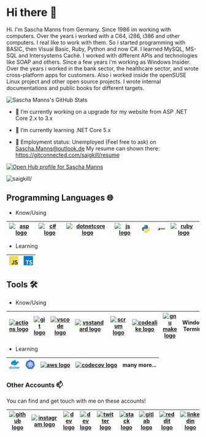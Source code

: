 # Hi there 👋

Hi. I'm Sascha Manns from Germany. Since 1986 im working with computers. Over the years i worked with a C64, i286, i386 and other computers. I real like to work with them. So i started programming with BASIC, then Visual Basic, Ruby, Python and now C#. I learned MySQL, MS-SQL and Intersystems Cachè. I worked with different APIs and technologies like SOAP and others.
Since a few years i'm working as Windows Insider.
Over the years i worked in the bank sector, the healthcare sector, and wrote cross-platform apps for customers. Also i worked inside the openSUSE Linux project and other open source projects. I wrote internal documentations and public books for different targets.

![Sascha Manns's GitHub Stats](https://github-readme-stats.vercel.app/api?username=saigkill&hide=[%22stars%22]&show_icons=true)

- 🔭 I’m currently working on a upgrade for my website from ASP .NET Core 2.x to 3.x

- 🌱 I’m currently learning .NET Core 5.x

- 💬 Employment status: Unemployed (Feel free to ask) on Sascha.Manns@outlook.de My resume can shown there: https://gitconnected.com/saigkill/resume

<a target="_blank" href="https://www.openhub.net/accounts/saigkill?ref=sample"><img alt='Open Hub profile for Sascha Manns' border='0' height='35' src='https://www.openhub.net/accounts/saigkill/widgets/account_detailed?format=gif&amp;ref=sample' width='230'>
</a>
<p align="left"> <img src=https://komarev.com/ghpvc/?username=saigkill alt=saigkill/> </p>

## Programming Languages 🌐

- Know/Using

| [<img src="https://raw.githubusercontent.com/saigkill/saigkill/master/img/ASPNetCore.jpg" alt="asp logo" width="60">](https://docs.microsoft.com/en-US/aspnet/core/) | [<img src="https://raw.githubusercontent.com/saigkill/saigkill/master/img/c-sharp.png" alt="c# logo" width="38">](https://docs.microsoft.com/en-us/dotnet/csharp/) | [<img src="https://raw.githubusercontent.com/saigkill/saigkill/master/img/DotNetCore.jpg" alt="dotnetcore logo" width="60">](https://docs.microsoft.com/en-us/dotnet/core/) | [<img src="https://raw.githubusercontent.com/saigkill/saigkill/master/img/JavaScript.png" alt="js logo" width="28">](https://www.javascript.com/) | [<img src="https://raw.githubusercontent.com/github/explore/80688e429a7d4ef2fca1e82350fe8e3517d3494d/topics/python/python.png" alt="python logo" width="40">](https://www.python.org/) | [<img src="https://raw.githubusercontent.com/github/explore/80688e429a7d4ef2fca1e82350fe8e3517d3494d/topics/bash/bash.png" alt="bash logo" width="28">](https://www.gnu.org/software/bash/) | [<img src="https://raw.githubusercontent.com/saigkill/saigkill/master/img/ruby.png" alt="ruby logo" width="28">](https://www.ruby-lang.org/en/) |
| -------------------------------------------------------------------------------------------------------------------------------------------------------------------- | ------------------------------------------------------------------------------------------------------------------------------------------------------------------ | --------------------------------------------------------------------------------------------------------------------------------------------------------------------------- | ------------------------------------------------------------------------------------------------------------------------------------------------- | -------------------------------------------------------------------------------------------------------------------------------------------------------------------------------------- | ------------------------------------------------------------------------------------------------------------------------------------------------------------------------------------------- | ----------------------------------------------------------------------------------------------------------------------------------------------- |

- Learning

| [<img src="https://raw.githubusercontent.com/github/explore/80688e429a7d4ef2fca1e82350fe8e3517d3494d/topics/javascript/javascript.png" alt="js logo" width="24">](https://developer.mozilla.org/en-US/docs/Web/JavaScript) | [<img src="https://raw.githubusercontent.com/github/explore/80688e429a7d4ef2fca1e82350fe8e3517d3494d/topics/typescript/typescript.png" alt="ts logo" width="24">](https://www.typescriptlang.org/) |
| -------------------------------------------------------------------------------------------------------------------------------------------------------------------------------------------------------------------------- | -------------------------------------------------------------------------------------------------------------------------------------------------------------------------------------------------- |

## Tools 🛠️

- Know/Using

| [<img src="https://raw.githubusercontent.com/saigkill/saigkill/master/img/actions.png" alt="actions logo" width="24">](https://github.com/features/actions) | [<img src="https://raw.githubusercontent.com/saigkill/saigkill/master/img/git.png" alt="git logo" width="24">](https://git-scm.com/) | [<img src="https://raw.githubusercontent.com/saigkill/saigkill/master/img/vscode.png" alt="vscode logo" width="24">](https://code.visualstudio.com/) | [<img src="https://raw.githubusercontent.com/saigkill/saigkill/master/img/visualstudio-1.png" alt="vsstandard logo" width="50">](https://visualstudio.microsoft.com/de/) | [<img src="https://raw.githubusercontent.com/saigkill/saigkill/master/img/scrum.jpg" alt="scrum logo" width="60">](https://www.scrum.org/) | [<img src="https://raw.githubusercontent.com/saigkill/saigkill/master/img/codealike.png" alt="codealike logo" width="24">](https://codealike.com/facts/weak-5028961540) | [<img src="https://raw.githubusercontent.com/Delta456/Delta456/master/img/gnu_make.png" alt="gnu make logo" width="24">](https://www.gnu.org/software/make/manual/make.html) | Windows Terminal | WSL | many more... |
| ----------------------------------------------------------------------------------------------------------------------------------------------------------- | ------------------------------------------------------------------------------------------------------------------------------------ | ---------------------------------------------------------------------------------------------------------------------------------------------------- | ------------------------------------------------------------------------------------------------------------------------------------------------------------------------ | ------------------------------------------------------------------------------------------------------------------------------------------ | ----------------------------------------------------------------------------------------------------------------------------------------------------------------------- | ---------------------------------------------------------------------------------------------------------------------------------------------------------------------------- | ---------------- | --- | ------------ |

- Learning

| [<img src="https://raw.githubusercontent.com/github/explore/80688e429a7d4ef2fca1e82350fe8e3517d3494d/topics/docker/docker.png" alt="docker logo" width="28">](https://www.docker.com/) | [<img src="https://raw.githubusercontent.com/github/explore/80688e429a7d4ef2fca1e82350fe8e3517d3494d/topics/kubernetes/kubernetes.png" alt="kubernetes logo" width="26">](https://kubernetes.io/) | [<img src="https://raw.githubusercontent.com/saigkill/saigkill/master/img/azure.png" alt="aws logo" width="70">](https://azure.com/) | [<img src="https://raw.githubusercontent.com/Delta456/Delta456/master/img/codecov.png" alt="codecov logo" width="24">](https://codecov.io/) | many more... |
| -------------------------------------------------------------------------------------------------------------------------------------------------------------------------------------- | ------------------------------------------------------------------------------------------------------------------------------------------------------------------------------------------------- | ------------------------------------------------------------------------------------------------------------------------------------ | ------------------------------------------------------------------------------------------------------------------------------------------- | ------------ |

### Other Accounts 📫

You can find and get touch with me on these accounts!

| [<img src="https://raw.githubusercontent.com/saigkill/saigkill/master/img/github.png" alt="github logo" width="34">](https://github.com/saigkill) | [<img src="https://raw.githubusercontent.com/saigkill/saigkill/master/img/instagram.jpg" alt="instagram logo" width="24">](https://www.instagram.com/saigkill/) | [<img src="https://raw.githubusercontent.com/saigkill/saigkill/master/img/dev.png" alt="dev logo" width="24">](https://dev.to/saigkill) | [<img src="https://raw.githubusercontent.com/saigkill/saigkill/master/img/Facebook_.png" alt="dev logo" width="24">](https://www.facebook.com/sascha.manns) | [<img src="https://raw.githubusercontent.com/saigkill/saigkill/master/img/twitter.png" alt="twitter logo" width="34">](https://twitter.com/saigkill) | [<img src="https://raw.githubusercontent.com/saigkill/saigkill/master/img/stack.svg" alt="stack logo" width="24">](https://stackoverflow.com/users/7404985/sascha-manns) | [<img src="https://raw.githubusercontent.com/saigkill/saigkill/master/img/lastfm.png" alt="gitlab logo" width="24">](https://www.last.fm/user/illuminatus1979) | [<img src="https://raw.githubusercontent.com/saigkill/saigkill/master/img/reddit.jpg" alt="reddit logo" width="24">](https://www.reddit.com/user/saigkill) | [<img src="https://raw.githubusercontent.com/saigkill/saigkill/master/img/linkedin.png" alt="linkedin logo" width="24">](https://www.linkedin.com/in/saigkill) | [<img src="https://raw.githubusercontent.com/saigkill/saigkill/master/img/xing.png" alt="xing logo" width="29">](https://www.xing.com/profile/SaschaZyroslawKyrill_Manns/cv) | [<img src="https://raw.githubusercontent.com/saigkill/saigkill/master/img/gitconnected.jpg" alt="xing logo" width="29">](https://gitconnected.com/saigkill) |
| ------------------------------------------------------------------------------------------------------------------------------------------------- | --------------------------------------------------------------------------------------------------------------------------------------------------------------- | --------------------------------------------------------------------------------------------------------------------------------------- | ----------------------------------------------------------------------------------------------------------------------------------------------------------- | ---------------------------------------------------------------------------------------------------------------------------------------------------- | ------------------------------------------------------------------------------------------------------------------------------------------------------------------------ | -------------------------------------------------------------------------------------------------------------------------------------------------------------- | ---------------------------------------------------------------------------------------------------------------------------------------------------------- | -------------------------------------------------------------------------------------------------------------------------------------------------------------- | ---------------------------------------------------------------------------------------------------------------------------------------------------------------------------- | ----------------------------------------------------------------------------------------------------------------------------------------------------------- |

<!--
**saigkill/saigkill** is a ✨ _special_ ✨ repository because its `README.md` (this file) appears on your GitHub profile.

Here are some ideas to get you started:



- 👯 I’m looking to collaborate on ...
- 🤔 I’m looking for help with ...
- 💬 Ask me about ...
- 😄 Pronouns: ...
- ⚡ Fun fact: ...
-->
